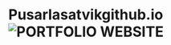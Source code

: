 # Pusarlasatvikgithub.io![PORTFOLIO WEBSITE](https://github.com/user-attachments/assets/fe3acb4d-56fc-4328-b6a5-299999ab6118)
